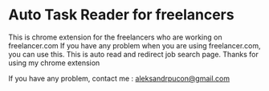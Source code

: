 # Auto Task Reader for freelancers
This is chrome extension for the freelancers who are working on freelancer.com
If you have any problem when you are using freelancer.com, you can use this.
This is auto read and redirect job search page.
Thanks for using my chrome extension

If you have any problem, contact me : aleksandrpucon@gmail.com
